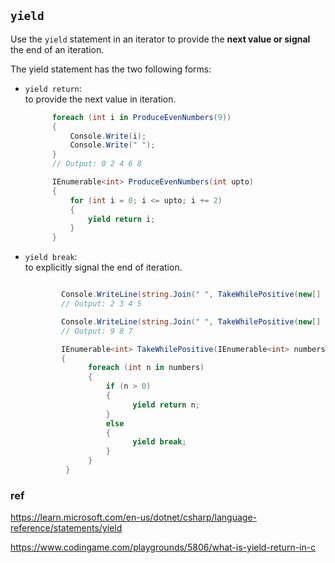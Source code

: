 ## `yield`

Use the `yield` statement in an iterator to provide the **next value or signal** the end of an iteration.

The yield statement has the two following forms:
- `yield return`: \
  to provide the next value in iteration.
  ```cs
        foreach (int i in ProduceEvenNumbers(9))
        {
            Console.Write(i);
            Console.Write(" ");
        }
        // Output: 0 2 4 6 8

        IEnumerable<int> ProduceEvenNumbers(int upto)
        {
            for (int i = 0; i <= upto; i += 2)
            {
                yield return i;
            }
        }
  ```
- `yield break`: \
  to explicitly signal the end of iteration.
  ```cs

          Console.WriteLine(string.Join(" ", TakeWhilePositive(new[] { 2, 3, 4, 5, -1, 3, 4})));
          // Output: 2 3 4 5

          Console.WriteLine(string.Join(" ", TakeWhilePositive(new[] { 9, 8, 7 })));
          // Output: 9 8 7

          IEnumerable<int> TakeWhilePositive(IEnumerable<int> numbers)
          {
                foreach (int n in numbers)
                {
                    if (n > 0)
                    {
                          yield return n;
                    }
                    else
                    {
                          yield break;
                    }
                }
           }
  ```
  

  


### ref
https://learn.microsoft.com/en-us/dotnet/csharp/language-reference/statements/yield

https://www.codingame.com/playgrounds/5806/what-is-yield-return-in-c

